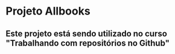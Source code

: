 # Projeto Allbooks

## Este projeto está sendo utilizado no curso "Trabalhando com repositórios no Github"
